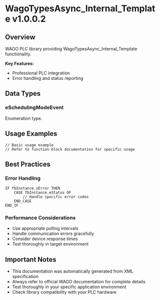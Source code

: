 # WagoTypesAsync_Internal_Template v1.0.0.2

## Overview
WAGO PLC library providing WagoTypesAsync_Internal_Template functionality.

**Key Features:**
- Professional PLC integration
- Error handling and status reporting

## Data Types

### eSchedulingModeEvent
Enumeration type.

## Usage Examples

```iec
// Basic usage example
// Refer to function block documentation for specific usage
```

## Best Practices

### Error Handling
```iec
IF fbInstance.xError THEN
    CASE fbInstance.eStatus OF
        // Handle specific error codes
    END_CASE
END_IF
```

### Performance Considerations
- Use appropriate polling intervals
- Handle communication errors gracefully
- Consider device response times
- Test thoroughly in target environment

## Important Notes

- This documentation was automatically generated from XML specification
- Always refer to official WAGO documentation for complete details
- Test thoroughly in your specific application environment
- Check library compatibility with your PLC hardware

